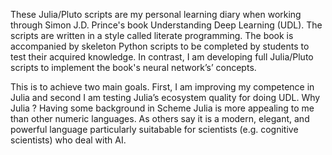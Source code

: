 These Julia/Pluto scripts are my personal learning diary when working through Simon J.D. Prince's book Understanding Deep Learning (UDL). The scripts are written in a style called literate programming. The book is accompanied by skeleton Python scripts to be completed by students to test their acquired knowledge. In contrast, I am developing full Julia/Pluto scripts to implement the book's neural network’s’ concepts.

This is to achieve two main goals. First, I am improving my competence in Julia and second I am testing Julia’s ecosystem quality for doing UDL. Why Julia ? Having some background in Scheme Julia is more appealing to me than other numeric languages. As others say it is a modern, elegant, and powerful language particularly suitabable for scientists (e.g. cognitive scientists) who deal with AI.
